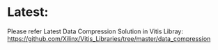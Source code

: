 # Latest:
Please refer Latest Data Compression Solution in Vitis Libray: https://github.com/Xilinx/Vitis_Libraries/tree/master/data_compression
